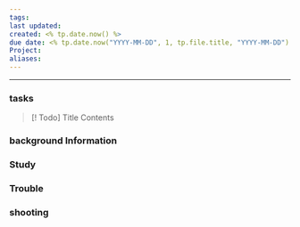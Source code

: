 ```yaml
---
tags: 
last updated: 
created: <% tp.date.now() %>
due date: <% tp.date.now("YYYY-MM-DD", 1, tp.file.title, "YYYY-MM-DD") %>
Project: 
aliases:
---
```


--- 
### tasks

> [! Todo] Title
> Contents

### background Information



### Study



### Trouble





### shooting
